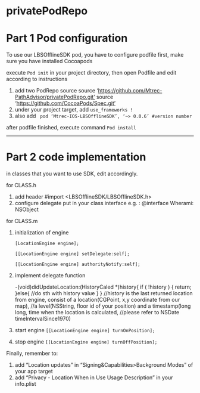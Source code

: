 # privatePodRepo

# Part 1 Pod configuration
To use our LBSOfflineSDK pod, you have to configure podfile first, make sure you have installed Cocoapods

execute `Pod init` in your project directory, then open Podfile and edit according to instructions

1. add two PodRepo source
  source ‘https://github.com/Mtrec-PathAdvisor/privatePodRepo.git’
  source ‘https://github.com/CocoaPods/Spec.git’
2. under your project  target, add `use_frameworks !`
3. also add ` pod ‘Mtrec-IOS-LBSOfflineSDK’, ‘~> 0.0.6’ #version number`

after podfile finished, execute command `Pod install`
____________________________________________________________
# Part 2 code implementation
in classes that you want to use SDK, edit accordingly.

for CLASS.h
1. add header
    #import <LBSOfflineSDK/LBSOfflineSDK.h>
2. configure delegate
    put <LocationEngineDelegate> in your class interface 
    e.g. : @interface Wherami: NSObject<LocationEngineDelegate>

for CLASS.m
1. initialization of engine

    `[LocationEngine engine];`
    
    `[[LocationEngine engine] setDelegate:self];`
    
    `[[LocationEngine engine] authorityNotify:self];`
    

2. implement delegate function

    -(void)didUpdateLocation:(HistoryCaled *)history{
      if ( !history ) {
          return;
      }else{
         //do sth with history value
      }
    }
    //history is the last returned location from engine, consist of a location(CGPoint, x,y coordinate from our map),
    //a level(NSString, floor id of your position) and a timestamp(long long, time when the location is calculated,
    //please refer to NSDate timeIntervalSince1970)

3. start engine
  `[[LocationEngine engine] turnOnPosition];`

4. stop engine
  `[[LocationEngine engine] turnOffPosition];`


Finally, remember to:
1. add “Location updates” in “Signing&Capabilities>Background Modes” of your app target
2. add “Privacy - Location When in Use Usage Description” in your info.plist 

